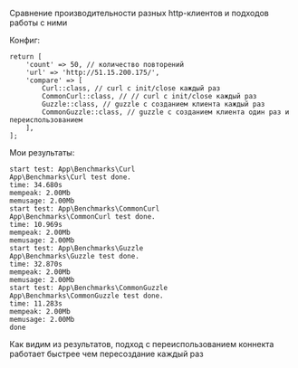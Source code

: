 Сравнение производительности разных http-клиентов и подходов работы с ними

Конфиг:
```
return [
    'count' => 50, // количество повторений
    'url' => 'http://51.15.200.175/',
    'compare' => [
        Curl::class, // curl c init/close каждый раз
        CommonCurl::class, // // curl c init/close каждый раз
        Guzzle::class, // guzzle с созданием клиента каждый раз
        CommonGuzzle::class, // guzzle с созданием клиента один раз и переиспользованием
    ],
];
```

Мои результаты:
```
start test: App\Benchmarks\Curl
App\Benchmarks\Curl test done.
time: 34.680s
mempeak: 2.00Mb
memusage: 2.00Mb
start test: App\Benchmarks\CommonCurl
App\Benchmarks\CommonCurl test done.
time: 10.969s
mempeak: 2.00Mb
memusage: 2.00Mb
start test: App\Benchmarks\Guzzle
App\Benchmarks\Guzzle test done.
time: 32.870s
mempeak: 2.00Mb
memusage: 2.00Mb
start test: App\Benchmarks\CommonGuzzle
App\Benchmarks\CommonGuzzle test done.
time: 11.283s
mempeak: 2.00Mb
memusage: 2.00Mb
done
```

Как видим из результатов, подход с переиспользованием коннекта 
работает быстрее чем пересоздание каждый раз 
